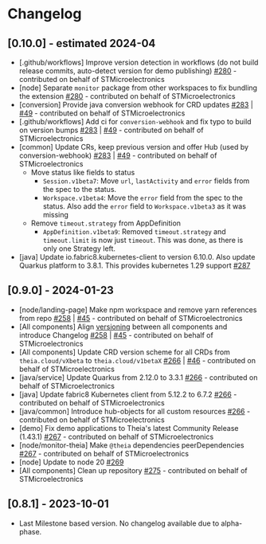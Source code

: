 # Changelog

## [0.10.0] - estimated 2024-04

- [.github/workflows] Improve version detection in workflows (do not build release commits, auto-detect version for demo publishing) [#280](https://github.com/eclipsesource/theia-cloud/pull/280) - contributed on behalf of STMicroelectronics
- [node] Separate `monitor` package from other workspaces to fix bundling the extension [#280](https://github.com/eclipsesource/theia-cloud/pull/280) - contributed on behalf of STMicroelectronics
- [conversion] Provide java conversion webhook for CRD updates [#283](https://github.com/eclipsesource/theia-cloud/pull/283) | [#49](https://github.com/eclipsesource/theia-cloud-helm/pull/49) - contributed on behalf of STMicroelectronics
- [.github/workflows] Add ci for `conversion-webhook` and fix typo to build on version bumps [#283](https://github.com/eclipsesource/theia-cloud/pull/283) | [#49](https://github.com/eclipsesource/theia-cloud-helm/pull/49) - contributed on behalf of STMicroelectronics
- [common] Update CRs, keep previous version and offer Hub (used by conversion-webhook) [#283](https://github.com/eclipsesource/theia-cloud/pull/283) | [#49](https://github.com/eclipsesource/theia-cloud-helm/pull/49) - contributed on behalf of STMicroelectronics
  - Move status like fields to status
    - `Session.v1beta7`: Move `url`, `lastActivity` and `error` fields from the spec to the status.
    - `Workspace.v1beta4`: Move the `error` field from the spec to the status. Also add the `error` field to `Workspace.v1beta3` as it was missing
  - Remove `timeout.strategy` from AppDefinition
    - `AppDefinition.v1beta9`: Removed `timeout.strategy` and `timeout.limit` is now just `timeout`. This was done, as there is only one Strategy left.
- [java] Update io.fabric8.kubernetes-client to version 6.10.0. Also update Quarkus platform to 3.8.1. This provides kubernetes 1.29 support [#287](https://github.com/eclipsesource/theia-cloud/pull/287)

## [0.9.0] - 2024-01-23

- [node/landing-page] Make npm workspace and remove yarn references from repo [#258](https://github.com/eclipsesource/theia-cloud/pull/258) | [#45](https://github.com/eclipsesource/theia-cloud-helm/pull/45) - contributed on behalf of STMicroelectronics
- [All components] Align [versioning](https://github.com/eclipsesource/theia-cloud#versioning) between all components and introduce Changelog [#258](https://github.com/eclipsesource/theia-cloud/pull/258) | [#45](https://github.com/eclipsesource/theia-cloud-helm/pull/45) - contributed on behalf of STMicroelectronics
- [All components] Update CRD version scheme for all CRDs from `theia.cloud/vXbeta` to `theia.cloud/v1betaX` [#266](https://github.com/eclipsesource/theia-cloud/pull/266) | [#46](https://github.com/eclipsesource/theia-cloud-helm/pull/46) - contributed on behalf of STMicroelectronics
- [java/service] Update Quarkus from 2.12.0 to 3.3.1 [#266](https://github.com/eclipsesource/theia-cloud/pull/266) - contributed on behalf of STMicroelectronics
- [java] Update fabric8 Kubernetes client from 5.12.2 to 6.7.2 [#266](https://github.com/eclipsesource/theia-cloud/pull/266) - contributed on behalf of STMicroelectronics
- [java/common] Introduce hub-objects for all custom resources [#266](https://github.com/eclipsesource/theia-cloud/pull/266) - contributed on behalf of STMicroelectronics
- [demo] Fix demo applications to Theia's latest Community Release (1.43.1) [#267](https://github.com/eclipsesource/theia-cloud/pull/267) - contributed on behalf of STMicroelectronics
- [node/monitor-theia] Make `@theia` dependencies peerDependencies [#267](https://github.com/eclipsesource/theia-cloud/pull/267) - contributed on behalf of STMicroelectronics
- [node] Update to node 20 [#269](https://github.com/eclipsesource/theia-cloud/pull/269)
- [All components] Clean up repository [#275](https://github.com/eclipsesource/theia-cloud/pull/275) - contributed on behalf of STMicroelectronics

## [0.8.1] - 2023-10-01
  
- Last Milestone based version. No changelog available due to alpha-phase.
